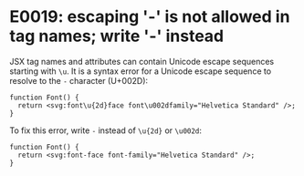 # E0019: escaping '-' is not allowed in tag names; write '-' instead

JSX tag names and attributes can contain Unicode escape sequences starting with
`\u`. It is a syntax error for a Unicode escape sequence to resolve to the `-`
character (U+002D):

    function Font() {
      return <svg:font\u{2d}face font\u002dfamily="Helvetica Standard" />;
    }

To fix this error, write `-` instead of `\u{2d}` or `\u002d`:

    function Font() {
      return <svg:font-face font-family="Helvetica Standard" />;
    }
